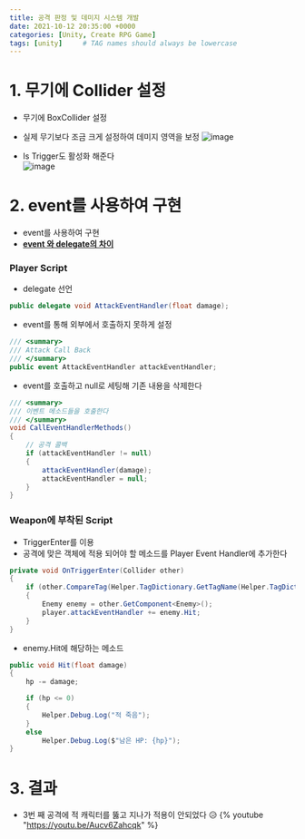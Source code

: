 ```yaml
---
title: 공격 판정 및 데미지 시스템 개발
date: 2021-10-12 20:35:00 +0000
categories: [Unity, Create RPG Game]
tags: [unity]     # TAG names should always be lowercase
---
```


# 1. 무기에 Collider 설정
- 무기에 BoxCollider 설정
- 실제 무기보다 조금 크게 설정하여 데미지 영역을 보정
![image](https://user-images.githubusercontent.com/48194683/125461505-f9c9ff41-c51d-4c49-83a0-fde150d2dcb3.png)

- Is Trigger도 활성화 해준다   
![image](https://user-images.githubusercontent.com/48194683/125461581-31bf54c5-02fe-4274-9266-ce9cf649365f.png)

# 2. event를 사용하여 구현
- event를 사용하여 구현
- [**event 와 delegate의 차이**](https://leekangw.github.io/posts/event-%EC%99%80-delegate-%EC%B0%A8%EC%9D%B4/)

### Player Script
- delegate 선언

```cs
public delegate void AttackEventHandler(float damage);
```

- event를 통해 외부에서 호출하지 못하게 설정

```cs
/// <summary>
/// Attack Call Back
/// </summary>
public event AttackEventHandler attackEventHandler;
```

- event를 호출하고 null로 세팅해 기존 내용을 삭제한다

```cs
/// <summary>
/// 이벤트 메소드들을 호출한다
/// </summary>
void CallEventHandlerMethods()
{
    // 공격 콜백
    if (attackEventHandler != null)
    {
        attackEventHandler(damage);
        attackEventHandler = null;
    }
}
```

### Weapon에 부착된 Script
- TriggerEnter를 이용
- 공격에 맞은 객체에 적용 되어야 할 메소드를 Player Event Handler에 추가한다

```cs
private void OnTriggerEnter(Collider other)
{
    if (other.CompareTag(Helper.TagDictionary.GetTagName(Helper.TagDictionary.ETag.Enemy)))
    {
        Enemy enemy = other.GetComponent<Enemy>();
        player.attackEventHandler += enemy.Hit;
    }
}
```

- enemy.Hit에 해당하는 메소드

```cs
public void Hit(float damage)
{
    hp -= damage;

    if (hp <= 0)
    {
        Helper.Debug.Log("적 죽음");
    }
    else
        Helper.Debug.Log($"남은 HP: {hp}");
}
```

# 3. 결과
- 3번 째 공격에 적 캐릭터를 뚫고 지나가 적용이 안되었다 😥
 {% youtube "https://youtu.be/Aucv6Zahcqk" %}
